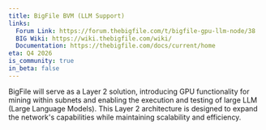 ```yaml
---
title: BigFile BVM (LLM Support)
links:
  Forum Link: https://forum.thebigfile.com/t/bigfile-gpu-llm-node/38
  BIG Wiki: https://wiki.thebigfile.com/wiki/
  Documentation: https://thebigfile.com/docs/current/home
eta: Q4 2026
is_community: true
in_beta: false
---
```


BigFile will serve as a Layer 2 solution, introducing GPU functionality for mining within subnets and enabling the execution and testing of large LLM (Large Language Models). This Layer 2 architecture is designed to expand the network's capabilities while maintaining scalability and efficiency.
